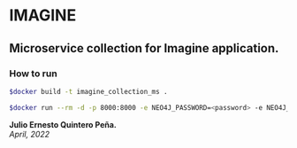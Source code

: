 # IMAGINE

## Microservice collection for Imagine application.

### How to run

``` bash
$docker build -t imagine_collection_ms .

$docker run --rm -d -p 8000:8000 -e NEO4J_PASSWORD=<password> -e NEO4J_BOLT_URL=<db_ip>:7687 imagine_collection_ms
```

**Julio Ernesto Quintero Peña.**  
_April, 2022_
